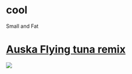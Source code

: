 # cool
Small and Fat


# [Auska Flying tuna remix](https://doc-04-38-docs.googleusercontent.com/docs/securesc/vkigkfi8j2getlh0j2909nf7ce93jf25/05i2e4urh21bgdrqapp9nfqivgliafj4/1582159500000/09353988553426636247/15219195400400451908/1gw2GNAbXEX80drhiSbbKRq7s64rFAti3?e=download&authuser=0)
![](https://i.imgur.com/oXZ5Sm3.png)
